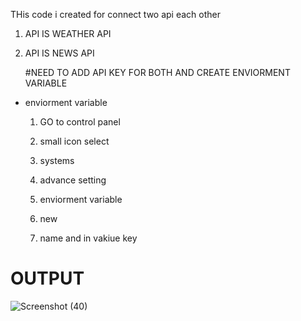 THis code i created for connect two api each other

1. API IS  WEATHER API

2. API IS NEWS API

   #NEED TO ADD API KEY FOR BOTH AND CREATE ENVIORMENT VARIABLE

 * enviorment variable
   1. GO to control panel
  
   2. small icon select
  
   3. systems
  
   4. advance setting
  
   5. enviorment variable
  
   6. new
  
   7. name and in vakiue key  

 #  OUTPUT

 ![Screenshot (40)](https://github.com/vaishnavikapile22/Two-api-connect-each-other/assets/149785862/e290bea3-0f63-4b22-8864-eef5b37f52ad)
